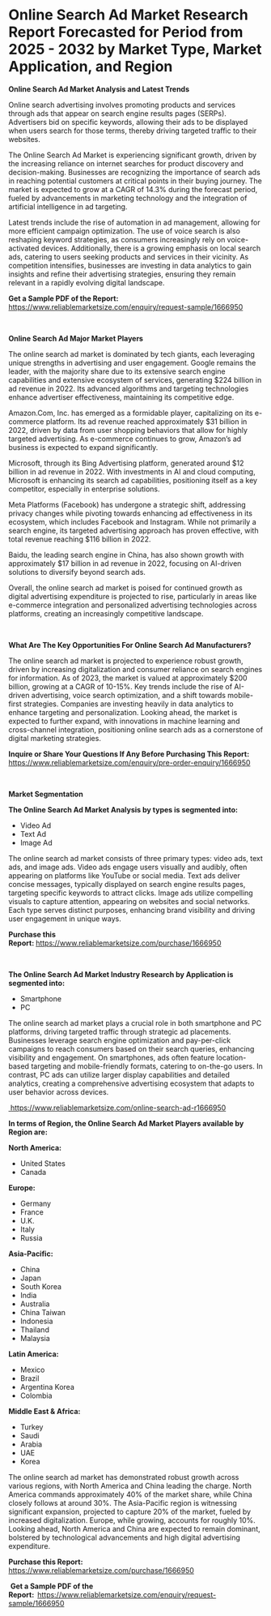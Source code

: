 <p><h1>Online Search Ad Market Research Report Forecasted for Period from 2025 -  2032 by Market Type, Market Application, and Region</h1></p><p><strong>Online Search Ad Market Analysis and Latest Trends</strong></p>
<p><p>Online search advertising involves promoting products and services through ads that appear on search engine results pages (SERPs). Advertisers bid on specific keywords, allowing their ads to be displayed when users search for those terms, thereby driving targeted traffic to their websites.</p><p>The Online Search Ad Market is experiencing significant growth, driven by the increasing reliance on internet searches for product discovery and decision-making. Businesses are recognizing the importance of search ads in reaching potential customers at critical points in their buying journey. The market is expected to grow at a CAGR of 14.3% during the forecast period, fueled by advancements in marketing technology and the integration of artificial intelligence in ad targeting.</p><p>Latest trends include the rise of automation in ad management, allowing for more efficient campaign optimization. The use of voice search is also reshaping keyword strategies, as consumers increasingly rely on voice-activated devices. Additionally, there is a growing emphasis on local search ads, catering to users seeking products and services in their vicinity. As competition intensifies, businesses are investing in data analytics to gain insights and refine their advertising strategies, ensuring they remain relevant in a rapidly evolving digital landscape.</p></p>
<p><strong>Get a Sample PDF of the Report:&nbsp;</strong> <a href="https://www.reliablemarketsize.com/enquiry/request-sample/1666950?utm_campaign=3219&utm_medium=2&utm_source=Github&utm_content=ia&utm_term=18042025&utm_id=online-search-ad">https://www.reliablemarketsize.com/enquiry/request-sample/1666950</a></p>
<p>&nbsp;</p>
<p><strong>Online Search Ad Major Market Players</strong></p>
<p><p>The online search ad market is dominated by tech giants, each leveraging unique strengths in advertising and user engagement. Google remains the leader, with the majority share due to its extensive search engine capabilities and extensive ecosystem of services, generating $224 billion in ad revenue in 2022. Its advanced algorithms and targeting technologies enhance advertiser effectiveness, maintaining its competitive edge.</p><p>Amazon.Com, Inc. has emerged as a formidable player, capitalizing on its e-commerce platform. Its ad revenue reached approximately $31 billion in 2022, driven by data from user shopping behaviors that allow for highly targeted advertising. As e-commerce continues to grow, Amazon’s ad business is expected to expand significantly.</p><p>Microsoft, through its Bing Advertising platform, generated around $12 billion in ad revenue in 2022. With investments in AI and cloud computing, Microsoft is enhancing its search ad capabilities, positioning itself as a key competitor, especially in enterprise solutions.</p><p>Meta Platforms (Facebook) has undergone a strategic shift, addressing privacy changes while pivoting towards enhancing ad effectiveness in its ecosystem, which includes Facebook and Instagram. While not primarily a search engine, its targeted advertising approach has proven effective, with total revenue reaching $116 billion in 2022.</p><p>Baidu, the leading search engine in China, has also shown growth with approximately $17 billion in ad revenue in 2022, focusing on AI-driven solutions to diversify beyond search ads.</p><p>Overall, the online search ad market is poised for continued growth as digital advertising expenditure is projected to rise, particularly in areas like e-commerce integration and personalized advertising technologies across platforms, creating an increasingly competitive landscape.</p></p>
<p>&nbsp;</p>
<p><strong>What Are The Key Opportunities For Online Search Ad Manufacturers?</strong></p>
<p><p>The online search ad market is projected to experience robust growth, driven by increasing digitalization and consumer reliance on search engines for information. As of 2023, the market is valued at approximately $200 billion, growing at a CAGR of 10-15%. Key trends include the rise of AI-driven advertising, voice search optimization, and a shift towards mobile-first strategies. Companies are investing heavily in data analytics to enhance targeting and personalization. Looking ahead, the market is expected to further expand, with innovations in machine learning and cross-channel integration, positioning online search ads as a cornerstone of digital marketing strategies.</p></p>
<p><strong>Inquire or Share Your Questions If Any Before Purchasing This Report:</strong> <a href="https://www.reliablemarketsize.com/enquiry/pre-order-enquiry/1666950?utm_campaign=3219&utm_medium=2&utm_source=Github&utm_content=ia&utm_term=18042025&utm_id=online-search-ad">https://www.reliablemarketsize.com/enquiry/pre-order-enquiry/1666950</a></p>
<p>&nbsp;</p>
<p><strong>Market Segmentation</strong></p>
<p><strong>The Online Search Ad Market Analysis by types is segmented into:</strong></p>
<p><ul><li>Video Ad</li><li>Text Ad</li><li>Image Ad</li></ul></p>
<p><p>The online search ad market consists of three primary types: video ads, text ads, and image ads. Video ads engage users visually and audibly, often appearing on platforms like YouTube or social media. Text ads deliver concise messages, typically displayed on search engine results pages, targeting specific keywords to attract clicks. Image ads utilize compelling visuals to capture attention, appearing on websites and social networks. Each type serves distinct purposes, enhancing brand visibility and driving user engagement in unique ways.</p></p>
<p><strong>Purchase this Report:&nbsp;</strong><a href="https://www.reliablemarketsize.com/purchase/1666950?utm_campaign=3219&utm_medium=2&utm_source=Github&utm_content=ia&utm_term=18042025&utm_id=online-search-ad">https://www.reliablemarketsize.com/purchase/1666950</a></p>
<p>&nbsp;</p>
<p><strong>The Online Search Ad Market Industry Research by Application is segmented into:</strong></p>
<p><ul><li>Smartphone</li><li>PC</li></ul></p>
<p><p>The online search ad market plays a crucial role in both smartphone and PC platforms, driving targeted traffic through strategic ad placements. Businesses leverage search engine optimization and pay-per-click campaigns to reach consumers based on their search queries, enhancing visibility and engagement. On smartphones, ads often feature location-based targeting and mobile-friendly formats, catering to on-the-go users. In contrast, PC ads can utilize larger display capabilities and detailed analytics, creating a comprehensive advertising ecosystem that adapts to user behavior across devices.</p></p>
<p><a href="https://www.reliablemarketsize.com/online-search-ad-r1666950?utm_campaign=3219&utm_medium=2&utm_source=Github&utm_content=ia&utm_term=18042025&utm_id=online-search-ad">&nbsp;https://www.reliablemarketsize.com/online-search-ad-r1666950</a></p>
<p><strong>In terms of Region, the Online Search Ad Market Players available by Region are:</strong></p>
<p>
    <p> <strong> North America: </strong>
        <ul>
            <li>United States</li>
            <li>Canada</li>
        </ul>
        </p> 
    <p> <strong> Europe: </strong>
        <ul>
            <li>Germany</li>
            <li>France</li>
            <li>U.K.</li>
            <li>Italy</li>
            <li>Russia</li>
        </ul>
        </p> 
    <p> <strong> Asia-Pacific: </strong>
        <ul>
            <li>China</li>
            <li>Japan</li>
            <li>South Korea</li>
            <li>India</li>
            <li>Australia</li>
            <li>China Taiwan</li>
            <li>Indonesia</li>
            <li>Thailand</li>
            <li>Malaysia</li>
        </ul>
        </p> 
    <p> <strong> Latin America: </strong>
        <ul>
            <li>Mexico</li>
            <li>Brazil</li>
            <li>Argentina Korea</li>
            <li>Colombia</li>
        </ul>
        </p> 
    <p> <strong> Middle East & Africa: </strong>
        <ul>
            <li>Turkey</li>
            <li>Saudi</li>
            <li>Arabia</li>
            <li>UAE</li>
            <li>Korea</li>
        </ul>
    </p>
    </p>
<p><p>The online search ad market has demonstrated robust growth across various regions, with North America and China leading the charge. North America commands approximately 40% of the market share, while China closely follows at around 30%. The Asia-Pacific region is witnessing significant expansion, projected to capture 20% of the market, fueled by increased digitalization. Europe, while growing, accounts for roughly 10%. Looking ahead, North America and China are expected to remain dominant, bolstered by technological advancements and high digital advertising expenditure.</p></p>
<p><strong>Purchase this Report: </strong><a href="https://www.reliablemarketsize.com/purchase/1666950?utm_campaign=3219&utm_medium=2&utm_source=Github&utm_content=ia&utm_term=18042025&utm_id=online-search-ad">https://www.reliablemarketsize.com/purchase/1666950</a></p>
<p>&nbsp;<strong>Get a Sample PDF of the Report:&nbsp;&nbsp;</strong><a href="https://www.reliablemarketsize.com/enquiry/request-sample/1666950?utm_campaign=3219&utm_medium=2&utm_source=Github&utm_content=ia&utm_term=18042025&utm_id=online-search-ad">https://www.reliablemarketsize.com/enquiry/request-sample/1666950</a></p>
<p><strong></strong></p>
<p><p></p><p></p><p></p></p>